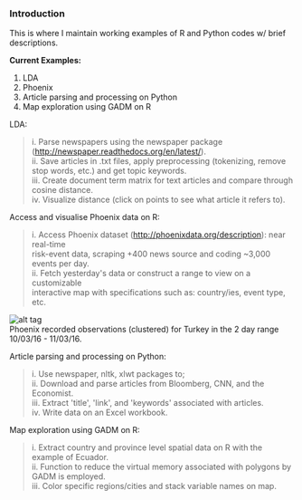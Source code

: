 ### Introduction  
This is where I maintain working examples of R and Python codes w/ brief descriptions.

**Current Examples:**  
1. LDA  
2. Phoenix  
3. Article parsing and processing on Python  
4. Map exploration using GADM on R  

LDA:
>i. Parse newspapers using the newspaper package (http://newspaper.readthedocs.org/en/latest/).   
ii. Save articles in .txt files, apply preprocessing (tokenizing, remove stop words, etc.) and get topic keywords.  
iii. Create document term matrix for text articles and compare through cosine distance.  
iv. Visualize distance (click on points to see what article it refers to).  

Access and visualise Phoenix data on R:  
>i. Access Phoenix dataset (http://phoenixdata.org/description): near real-time  
	risk-event data, scraping +400 news source and coding ~3,000 events per day.  
ii. Fetch yesterday's data or construct a range to view on a customizable    
	interactive map with specifications such as: country/ies, event type, etc.  
	
![alt tag](https://cloud.githubusercontent.com/assets/17466433/13907496/53f545fe-eee7-11e5-9057-be77197f04a1.jpeg)    
Phoenix recorded observations (clustered) for Turkey in the 2 day range 10/03/16 - 11/03/16.  

Article parsing and processing on Python:       
>i. Use newspaper, nltk, xlwt packages to;    
ii. Download and parse articles from Bloomberg, CNN, and the Economist.    
iii. Extract 'title', 'link', and 'keywords' associated with articles.  
iv. Write data on an Excel workbook.  

Map exploration using GADM on R:       
>i. Extract country and province level spatial data on R with the example of Ecuador.   
ii. Function to reduce the virtual memory associated with polygons by GADM is employed.  
iii. Color specific regions/cities and stack variable names on map.  

